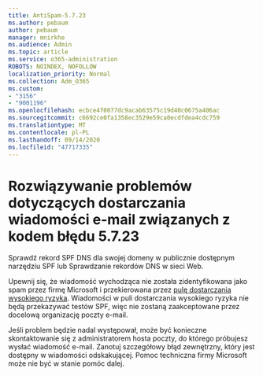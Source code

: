 ```yaml
---
title: AntiSpam-5.7.23
ms.author: pebaum
author: pebaum
manager: mnirkhe
ms.audience: Admin
ms.topic: article
ms.service: o365-administration
ROBOTS: NOINDEX, NOFOLLOW
localization_priority: Normal
ms.collection: Adm_O365
ms.custom:
- "3156"
- "9001196"
ms.openlocfilehash: ecbce4f0077dc9acab63575c19d40c0675a406ac
ms.sourcegitcommit: c6692ce0fa1358ec3529e59ca0ecdfdea4cdc759
ms.translationtype: MT
ms.contentlocale: pl-PL
ms.lasthandoff: 09/14/2020
ms.locfileid: "47717335"
---
```

# <a name="fix-email-delivery-issues-for-error-code-5723"></a>Rozwiązywanie problemów dotyczących dostarczania wiadomości e-mail związanych z kodem błędu 5.7.23

Sprawdź rekord SPF DNS dla swojej domeny w publicznie dostępnym narzędziu SPF lub Sprawdzanie rekordów DNS w sieci Web.

Upewnij się, że wiadomość wychodząca nie została zidentyfikowana jako spam przez firmę Microsoft i przekierowana przez [pulę dostarczania wysokiego ryzyka](https://docs.microsoft.com/microsoft-365/security/office-365-security/high-risk-delivery-pool-for-outbound-messages). Wiadomości w puli dostarczania wysokiego ryzyka nie będą przekazywać testów SPF, więc nie zostaną zaakceptowane przez docelową organizację poczty e-mail.

Jeśli problem będzie nadal występował, może być konieczne skontaktowanie się z administratorem hosta poczty, do którego próbujesz wysłać wiadomość e-mail. Zanotuj szczegółowy błąd zewnętrzny, który jest dostępny w wiadomości odskakującej. Pomoc techniczna firmy Microsoft może nie być w stanie pomóc dalej.

